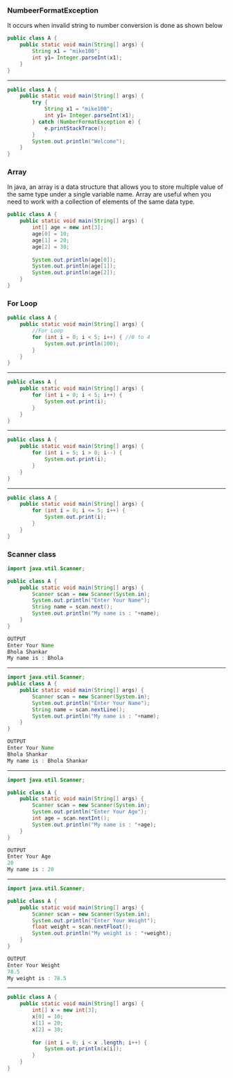### NumbeerFormatException ###
It occurs when invalid string to number conversion is done as shown below

```java
public class A {
    public static void main(String[] args) {
    	String x1 = "mike100";
    	int y1= Integer.parseInt(x1);
    }
}
```

---
```java
public class A {
    public static void main(String[] args) {
    	try {
    		String x1 = "mike100";
        	int y1= Integer.parseInt(x1);
		} catch (NumberFormatException e) {
			e.printStackTrace();
		}
    	System.out.println("Welcome");
    }
}
```

### Array ###
In java, an array is a data structure that allows you to store multiple value of the same type under a single variable name.
Array are useful when you need to work with a collection of elements of the same data type.

```java
public class A {
    public static void main(String[] args) {
    	int[] age = new int[3];
    	age[0] = 10;
    	age[1] = 20;
    	age[2] = 30;
    	
    	System.out.println(age[0]);
    	System.out.println(age[1]);
    	System.out.println(age[2]);
    }
}
```

### For Loop ###
```java
public class A {
    public static void main(String[] args) {
    	//For Loop
    	for (int i = 0; i < 5; i++) { //0 to 4
			System.out.println(100);
		}
    }
}
```

---
```java
public class A {
    public static void main(String[] args) {
    	for (int i = 0; i < 5; i++) { 
			System.out.print(i);
		}
    }
}
```

---
```java
public class A {
    public static void main(String[] args) {
    	for (int i = 5; i > 0; i--) { 
			System.out.print(i);
		}
    }
}
```
---
```java
public class A {
    public static void main(String[] args) {
    	for (int i = 0; i <= 5; i++) { 
			System.out.print(i);
		}
    }
}
```

### Scanner class ###
```java
import java.util.Scanner;

public class A {
	public static void main(String[] args) {
		Scanner scan = new Scanner(System.in);
		System.out.println("Enter Your Name");
		String name = scan.next();
		System.out.println("My name is : "+name);
	}
}
```

```java
OUTPUT
Enter Your Name
Bhola Shankar 
My name is : Bhola
```

---
```java
import java.util.Scanner;
public class A {
	public static void main(String[] args) {
		Scanner scan = new Scanner(System.in);
		System.out.println("Enter Your Name");
		String name = scan.nextLine();
		System.out.println("My name is : "+name);
	}
}
```
```java
OUTPUT
Enter Your Name
Bhola Shankar
My name is : Bhola Shankar
```
---
```java
import java.util.Scanner;

public class A {
	public static void main(String[] args) {
		Scanner scan = new Scanner(System.in);
		System.out.println("Enter Your Age");
		int age = scan.nextInt();
		System.out.println("My name is : "+age);
	}
}
```
```java
OUTPUT
Enter Your Age
20
My name is : 20
```
---
```java
import java.util.Scanner;

public class A {
	public static void main(String[] args) {
		Scanner scan = new Scanner(System.in);
		System.out.println("Enter Your Weight");
		float weight = scan.nextFloat();
		System.out.println("My weight is : "+weight);
	}
}
```
```java
OUTPUT
Enter Your Weight
78.5
My weight is : 78.5
```

---
```java
public class A {
	public static void main(String[] args) {
		int[] x = new int[3];
		x[0] = 10;
    	x[1] = 20;
    	x[2] = 30;
    	
		for (int i = 0; i < x .length; i++) {
			System.out.println(x[i]);
		}
	}
}
```
